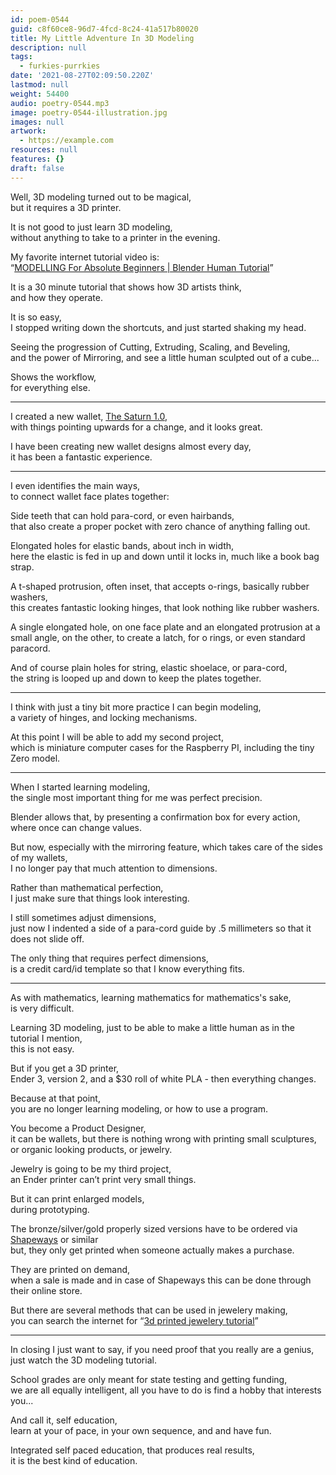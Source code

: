 ```yaml
---
id: poem-0544
guid: c8f60ce8-96d7-4fcd-8c24-41a517b80020
title: My Little Adventure In 3D Modeling
description: null
tags:
  - furkies-purrkies
date: '2021-08-27T02:09:50.220Z'
lastmod: null
weight: 54400
audio: poetry-0544.mp3
image: poetry-0544-illustration.jpg
images: null
artwork:
  - https://example.com
resources: null
features: {}
draft: false
---
```


Well, 3D modeling turned out to be magical,\
but it requires a 3D printer.

It is not good to just learn 3D modeling,\
without anything to take to a printer in the evening.

My favorite internet tutorial video is:\
“[MODELLING For Absolute Beginners | Blender Human Tutorial](https://www.youtube.com/watch?v=9xAumJRKV6A)”

It is a 30 minute tutorial that shows how 3D artists think,\
and how they operate.

It is so easy,\
I stopped writing down the shortcuts, and just started shaking my head.

Seeing the progression of Cutting, Extruding, Scaling, and Beveling,\
and the power of Mirroring, and see a little human sculpted out of a cube...

Shows the workflow,\
for everything else.

---

I created a new wallet, [The Saturn 1.0](https://www.tinkercad.com/things/gFvd955zp2z),\
with things pointing upwards for a change, and it looks great.

I have been creating new wallet designs almost every day,\
it has been a fantastic experience.

---

I even identifies the main ways,\
to connect wallet face plates together:

Side teeth that can hold para-cord, or even hairbands,\
that also create a proper pocket with zero chance of anything falling out.

Elongated holes for elastic bands, about inch in width,\
here the elastic is fed in up and down until it locks in, much like a book bag strap.

A t-shaped protrusion, often inset, that accepts o-rings, basically rubber washers,\
this creates fantastic looking hinges, that look nothing like rubber washers.

A single elongated hole, on one face plate and an elongated protrusion at a small angle, on the other, to create a latch, for o rings, or even standard paracord.

And of course plain holes for string, elastic shoelace, or para-cord,\
the string is looped up and down to keep the plates together.

---

I think with just a tiny bit more practice I can begin modeling,\
a variety of hinges, and locking mechanisms.

At this point I will be able to add my second project,\
which is miniature computer cases for the Raspberry PI, including the tiny Zero model.

---

When I started learning modeling,\
the single most important thing for me was perfect precision.

Blender allows that, by presenting a confirmation box for every action,\
where once can change values.

But now, especially with the mirroring feature, which takes care of the sides of my wallets,\
I no longer pay that much attention to dimensions.

Rather than mathematical perfection,\
I just make sure that things look interesting.

I still sometimes adjust dimensions,\
just now I indented a side of a para-cord guide by .5 millimeters so that it does not slide off.

The only thing that requires perfect dimensions,\
is a credit card/id template so that I know everything fits.

---

As with mathematics, learning mathematics for mathematics's sake,\
is very difficult.

Learning 3D modeling, just to be able to make a little human as in the tutorial I mention,\
this is not easy.

But if you get a 3D printer,\
Ender 3, version 2, and a $30 roll of white PLA - then everything changes.

Because at that point,\
you are no longer learning modeling, or how to use a program.

You become a Product Designer,\
it can be wallets, but there is nothing wrong with printing small sculptures, or organic looking products, or jewelry.

Jewelry is going to be my third project,\
an Ender printer can’t print very small things.

But it can print enlarged models,\
during prototyping.

The bronze/silver/gold properly sized versions have to be ordered via [Shapeways](https://www.shapeways.com/getting-started/jewelry) or similar\
but, they only get printed when someone actually makes a purchase.

They are printed on demand,\
when a sale is made and in case of Shapeways this can be done through their online store.

But there are several methods that can be used in jewelery making,\
you can search the internet for “[3d printed jewelery tutorial](https://www.youtube.com/results?search_query=3d+printed+jewelery+tutorial)”

---

In closing I just want to say, if you need proof that you really are a genius,\
just watch the 3D modeling tutorial.

School grades are only meant for state testing and getting funding,\
we are all equally intelligent, all you have to do is find a hobby that interests you...

And call it, self education,\
learn at your of pace, in your own sequence, and and have fun.

Integrated self paced education, that produces real results,\
it is the best kind of education.
